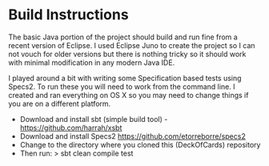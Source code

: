 Build Instructions
=========================

The basic Java portion of the project should build and run fine from a recent version of Eclipse. I used Eclipse Juno to create the project so I can not vouch for older versions but there is nothing tricky so it should work with minimal modification in any modern Java IDE.

I played around a bit with writing some Specification based tests using Specs2. To run these you will need to work from the command line. I created and ran everything on OS X so you may need to change things if you are on a different platform.

* Download and install sbt (simple build tool) - https://github.com/harrah/xsbt
* Download and install Specs2 https://github.com/etorreborre/specs2
* Change to the directory where you cloned this (DeckOfCards) repository
* Then run:
        > sbt clean compile test
